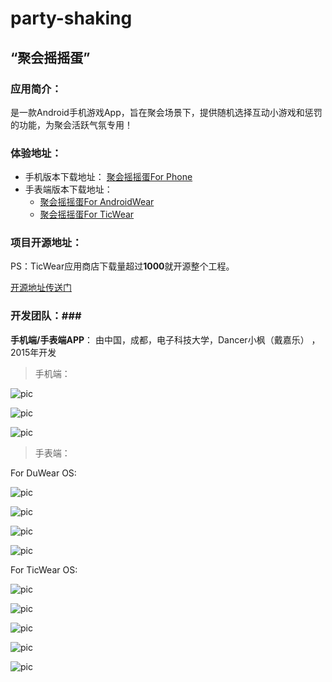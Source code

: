 # party-shaking
## “聚会摇摇蛋”
### 应用简介： ###
  是一款Android手机游戏App，旨在聚会场景下，提供随机选择互动小游戏和惩罚的功能，为聚会活跃气氛专用！

### 体验地址： ###
 - 手机版本下载地址：
   [聚会摇摇蛋For Phone](https://github.com/daijiale/Party-Shaking/tree/master/PhoneAPP/%E8%81%9A%E4%BC%9A%E6%91%87%E6%91%87%E8%9B%8B)
 - 手表端版本下载地址：
   - [聚会摇摇蛋For AndroidWear](https://github.com/daijiale/Party-Shaking/tree/master/WearableAPP/AndroidWear%E7%89%88%E6%9C%AC)
   - [聚会摇摇蛋For TicWear](https://github.com/daijiale/Party-Shaking/tree/master/WearableAPP/TicWear%E7%89%88%E6%9C%AC)
 
### 项目开源地址： ###

PS：TicWear应用商店下载量超过**1000**就开源整个工程。

[开源地址传送门]()

### 开发团队：###
   **手机端/手表端APP**： 由中国，成都，电子科技大学，Dancer小枫（戴嘉乐） ，2015年开发
   
>手机端：   
    
![pic](http://7xi6qz.com1.z0.glb.clouddn.com/github_partyshakingpic6.png)

![pic](http://7xi6qz.com1.z0.glb.clouddn.com/github_partyshakingpic3.jpg)

![pic](http://7xi6qz.com1.z0.glb.clouddn.com/github_partyshakingpic1.png)

>手表端： 
    
For DuWear OS:

![pic](http://7xi6qz.com1.z0.glb.clouddn.com/github_partyshaingwearablepswearable2.png)

![pic](http://7xi6qz.com1.z0.glb.clouddn.com/github_partyshaingwearablepswearable3.png)

![pic](http://7xi6qz.com1.z0.glb.clouddn.com/github_partyshaingwearablepswearable4.png)

![pic](http://7xi6qz.com1.z0.glb.clouddn.com/github_partyshaingwearablepswearable.png)


For TicWear OS:

![pic](http://7xi6qz.com1.z0.glb.clouddn.com/partyshakingScreenshot_2015-05-30-21-40-53.png)

![pic](http://7xi6qz.com1.z0.glb.clouddn.com/partyshakingticwear1.jpg)

![pic](http://7xi6qz.com1.z0.glb.clouddn.com/partyshakingticwear2.jpg)

![pic](http://7xi6qz.com1.z0.glb.clouddn.com/partyshakingticwear4.jpg)

![pic](http://7xi6qz.com1.z0.glb.clouddn.com/partyshakingticwear5.jpg)



